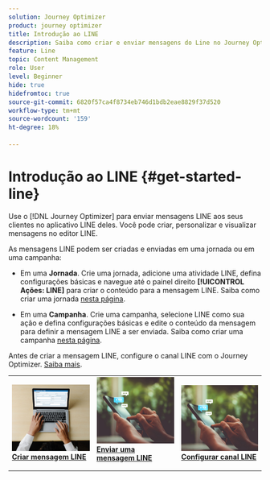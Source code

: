 ```yaml
---
solution: Journey Optimizer
product: journey optimizer
title: Introdução ao LINE
description: Saiba como criar e enviar mensagens do Line no Journey Optimizer
feature: Line
topic: Content Management
role: User
level: Beginner
hide: true
hidefromtoc: true
source-git-commit: 6820f57ca4f8734eb746d1bdb2eae8829f37d520
workflow-type: tm+mt
source-wordcount: '159'
ht-degree: 18%

---
```


# Introdução ao LINE {#get-started-line}

Use o [!DNL Journey Optimizer] para enviar mensagens LINE aos seus clientes no aplicativo LINE deles. Você pode criar, personalizar e visualizar mensagens no editor LINE.

As mensagens LINE podem ser criadas e enviadas em uma jornada ou em uma campanha:

* Em uma **Jornada**. Crie uma jornada, adicione uma atividade LINE, defina configurações básicas e navegue até o painel direito **[!UICONTROL Ações: LINE]** para criar o conteúdo para a mensagem LINE. Saiba como criar uma jornada [nesta página](../building-journeys/journey-gs.md).

* Em uma **Campanha**. Crie uma campanha, selecione LINE como sua ação e defina configurações básicas e edite o conteúdo da mensagem para definir a mensagem LINE a ser enviada. Saiba como criar uma campanha [nesta página](../campaigns/create-campaign.md#configure).

Antes de criar a mensagem LINE, configure o canal LINE com o Journey Optimizer. [Saiba mais](line-configuration.md).

<table style="table-layout:fixed"><tr style="border: 0;">
<td>
<a href="create-line.md">
<img alt="Cliente potencial" src="../assets/do-not-localize/sms-create.jpeg">
</a>
<div><a href="create-line.md"><strong>Criar mensagem LINE</strong>
</div>
</td>
<td>
<a href="send-line.md">
<img alt="Pouco frequente" src="../assets/do-not-localize/sms-sending.jpg">
</a>
<div>
<a href="send-line.md"><strong>Enviar uma mensagem LINE</strong></a>
</div>
<p></td>
<td>
<a href="line-configuration.md">
<img alt="Pouco frequente" src="../assets/do-not-localize/sms-sending.jpg">
<div>
<a href="line-configuration.md"><strong>Configurar canal LINE</strong>
</a>
</div>
</td>
</tr></table>

